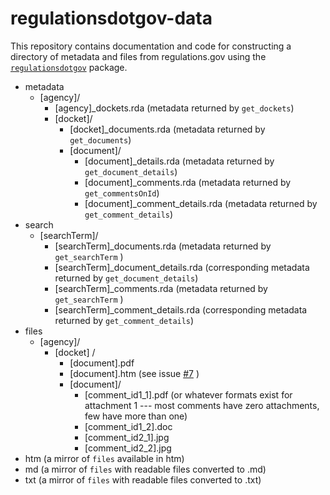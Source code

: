 # regulationsdotgov-data

This repository contains documentation and code for constructing a directory of metadata and files from regulations.gov using the [`regulationsdotgov`](https://github.com/judgelord/regulationsdotgov) package. 

- metadata
   - [agency]/
      - [agency]_dockets.rda (metadata returned by `get_dockets`)
      - [docket]/
         - [docket]_documents.rda (metadata returned by `get_documents`)
         - [document]/
            - [document]_details.rda (metadata returned by `get_document_details`)
            - [document]_comments.rda (metadata returned by `get_commentsOnId`)
            - [document]_comment_details.rda (metadata returned by `get_comment_details`)
- search 
   - [searchTerm]/
      - [searchTerm]_documents.rda (metadata returned by `get_searchTerm` )
      - [searchTerm]_document_details.rda (corresponding metadata returned by `get_document_details`)
      - [searchTerm]_comments.rda (metadata returned by `get_searchTerm` )
      - [searchTerm]_comment_details.rda (corresponding metadata returned by `get_comment_details`)
- files 
   - [agency]/
      - [docket] /
         - [document].pdf
         - [document].htm (see issue [#7](#7) )
         - [document]/
            - [comment_id1_1].pdf  (or whatever formats exist for attachment 1 --- most comments have zero attachments, few have more than one)
            - [comment_id1_2].doc 
            - [comment_id2_1].jpg  
            - [comment_id2_2].jpg
- htm  (a mirror of `files` available in htm)
- md (a mirror of `files` with readable files converted to .md)
- txt (a mirror of `files` with readable files converted to .txt)

